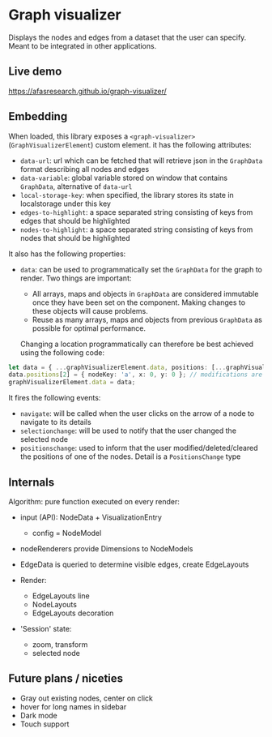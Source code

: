 # Graph visualizer

Displays the nodes and edges from a dataset that the user can specify.
Meant to be integrated in other applications.

## Live demo

https://afasresearch.github.io/graph-visualizer/

## Embedding
When loaded, this library exposes a `<graph-visualizer>` (`GraphVisualizerElement`) custom element. it has the following attributes:

- `data-url`: url which can be fetched that will retrieve json in the `GraphData` format describing all nodes and edges
- `data-variable`: global variable stored on window that contains `GraphData`, alternative of `data-url`
- `local-storage-key`: when specified, the library stores its state in localstorage under this key
- `edges-to-highlight`: a space separated string consisting of keys from edges that should be highlighted
- `nodes-to-highlight`: a space separated string consisting of keys from nodes that should be highlighted

It also has the following properties:

- `data`: can be used to programmatically set the `GraphData` for the graph to render. Two things are important:
    - All arrays, maps and objects in `GraphData` are considered immutable once they have been set on the component.
      Making changes to these objects will cause problems.
    - Reuse as many arrays, maps and objects from previous `GraphData` as possible for optimal performance.

  Changing a location programmatically can therefore be best achieved using the following code:

```ts
let data = { ...graphVisualizerElement.data, positions: [...graphVisualizerElement.data.positions] };
data.positions[2] = { nodeKey: 'a', x: 0, y: 0 }; // modifications are still allowed, because data.positions is a new array
graphVisualizerElement.data = data;
```

It fires the following events:

- `navigate`: will be called when the user clicks on the arrow of a node to navigate to its details
- `selectionchange`: will be used to notify that the user changed the selected node
- `positionschange`: used to inform that the user modified/deleted/cleared the positions of one of the nodes. Detail is a `PositionsChange` type


## Internals

Algorithm: pure function executed on every render:
- input (API): NodeData + VisualizationEntry
  + config = NodeModel
- nodeRenderers provide Dimensions to NodeModels
- EdgeData is queried to determine visible edges, create EdgeLayouts
- Render:
  - EdgeLayouts line
  - NodeLayouts
  - EdgeLayouts decoration

- 'Session' state:
  - zoom, transform
  - selected node

## Future plans / niceties
- Gray out existing nodes, center on click
- hover for long names in sidebar
- Dark mode
- Touch support
